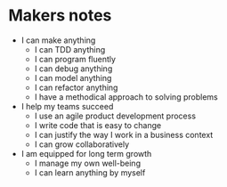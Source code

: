 # Makers notes

* I can make anything
  * I can TDD anything
  * I can program fluently
  * I can debug anything
  * I can model anything
  * I can refactor anything
  * I have a methodical approach to solving problems
* I help my teams succeed
  * I use an agile product development process
  * I write code that is easy to change
  * I can justify the way I work in a business context
  * I can grow collaboratively
* I am equipped for long term growth
  * I manage my own well-being
  * I can learn anything by myself
